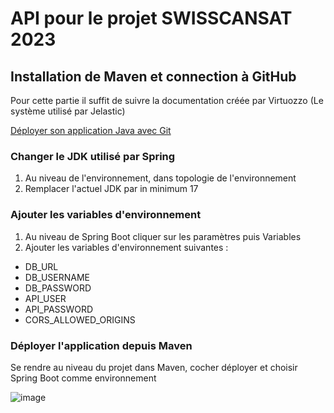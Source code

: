 # API pour le projet SWISSCANSAT 2023

## Installation de Maven et connection à GitHub
Pour cette partie il suffit de suivre la documentation créée par Virtuozzo (Le système utilisé par Jelastic)

[Déployer son application Java avec Git](https://www.virtuozzo.com/company/blog/git-push-deploy-to-containers/)

### Changer le JDK utilisé par Spring
1. Au niveau de l'environnement, dans topologie de l'environnement
2. Remplacer l'actuel JDK par in minimum 17

### Ajouter les variables d'environnement
1. Au niveau de Spring Boot cliquer sur les paramètres puis Variables
2. Ajouter les variables d'environnement suivantes :

- DB_URL
- DB_USERNAME
- DB_PASSWORD
- API_USER
- API_PASSWORD
- CORS_ALLOWED_ORIGINS

### Déployer l'application depuis Maven
Se rendre au niveau du projet dans Maven, cocher déployer et choisir Spring Boot comme environnement

![image](https://user-images.githubusercontent.com/94681693/217271545-09035ccd-f2bf-4fa8-a0b0-8b40fd71d843.png)
